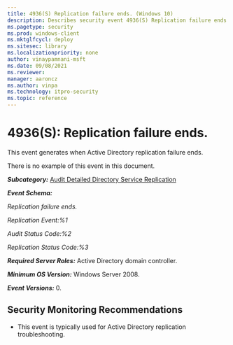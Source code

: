 ```yaml
---
title: 4936(S) Replication failure ends. (Windows 10)
description: Describes security event 4936(S) Replication failure ends. This event is generated when Active Directory replication failure ends.
ms.pagetype: security
ms.prod: windows-client
ms.mktglfcycl: deploy
ms.sitesec: library
ms.localizationpriority: none
author: vinaypamnani-msft
ms.date: 09/08/2021
ms.reviewer: 
manager: aaroncz
ms.author: vinpa
ms.technology: itpro-security
ms.topic: reference
---
```


# 4936(S): Replication failure ends.


This event generates when Active Directory replication failure ends.

There is no example of this event in this document.

***Subcategory:***&nbsp;[Audit Detailed Directory Service Replication](audit-detailed-directory-service-replication.md)

***Event Schema:***

*Replication failure ends.*

*Replication Event:%1*

*Audit Status Code:%2*

*Replication Status Code:%3*

***Required Server Roles:*** Active Directory domain controller.

***Minimum OS Version:*** Windows Server 2008.

***Event Versions:*** 0.

## Security Monitoring Recommendations

-   This event is typically used for Active Directory replication troubleshooting.

